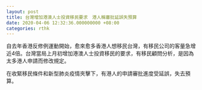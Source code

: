```yaml
---
layout: post
title: 台灣增加港澳人士投資移民要求　港人稱審批延誤失預算
date: 2020-04-06 12:32:36.000000000 +08:00
categories: rthk
---
```


自去年香港反修例運動開始，愈來愈多香港人想移民台灣，有移民公司的客量急增近4倍。台灣當局上月初增加港澳人士投資移民的要求，有移民顧問分析，是因為太多港人申請而修改規定。

在收緊移民條件和新型肺炎疫情夾擊下，有港人的申請審批進度受延誤，失去預算。
